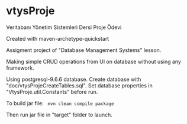 # vtysProje
Veritabanı Yönetim Sistemleri Dersi Proje Ödevi

Created with maven-archetype-quickstart

Assigment project of "Database Management Systems" lesson.

Making simple CRUD operations from UI on database without using any framework.

Using postgresql-9.6.6 database. Create database with "doc/vtysProjeCreateTables.sql".
Set database properties in "VtysProje.util.Constants" before run.

To build jar file:
<code> mvn clean compile package </code>

Then run jar file in "target" folder to launch.
